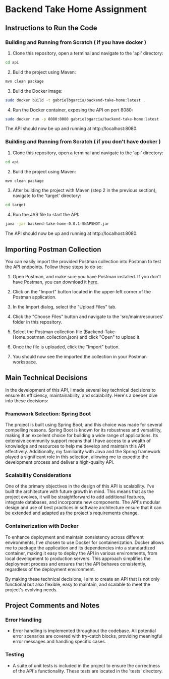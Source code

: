 
# Backend Take Home Assignment

## Instructions to Run the Code

### Building and Running from Scratch ( if you have docker )

1. Clone this repository, open a terminal and navigate to the 'api' directory:
```bash
cd api
```
2. Build the project using Maven:
```bash
mvn clean package
```
3. Build the Docker image:
```bash
sudo docker build -t gabrielbgarcia/backend-take-home:latest .
```
4. Run the Docker container, exposing the API on port 8080:
```bash
sudo docker run -p 8080:8080 gabrielbgarcia/backend-take-home:latest
```
The API should now be up and running at http://localhost:8080.

### Building and Running from Scratch ( if you don't have docker )

1. Clone this repository, open a terminal and navigate to the 'api' directory:
```bash
cd api
```
2. Build the project using Maven:
```bash
mvn clean package
```
3. After building the project with Maven (step 2 in the previous section), navigate to the 'target' directory:
```bash
cd target
```
4. Run the JAR file to start the API:
```bash
java -jar backend-take-home-0.0.1-SNAPSHOT.jar

```
The API should now be up and running at http://localhost:8080.


## Importing Postman Collection

You can easily import the provided Postman collection into Postman to test the API endpoints. Follow these steps to do so:

1. Open Postman, and make sure you have Postman installed. If you don't have Postman, you can download it [here](https://www.postman.com/downloads/).

2. Click on the "Import" button located in the upper-left corner of the Postman application.

3. In the Import dialog, select the "Upload Files" tab.

4. Click the "Choose Files" button and navigate to the 'src/main/resources' folder in this repository.

5. Select the Postman collection file (Backend-Take-Home.postman_collection.json) and click "Open" to upload it.

6. Once the file is uploaded, click the "Import" button.

7. You should now see the imported the collection in your Postman workspace.


## Main Technical Decisions

In the development of this API, I made several key technical decisions to ensure its efficiency, maintainability, and scalability. Here's a deeper dive into these decisions:

### Framework Selection: Spring Boot

The project is built using Spring Boot, and this choice was made for several compelling reasons. Spring Boot is known for its robustness and versatility, making it an excellent choice for building a wide range of applications. Its extensive community support means that I have access to a wealth of knowledge and resources to help me develop and maintain this API effectively. Additionally, my familiarity with Java and the Spring framework played a significant role in this selection, allowing me to expedite the development process and deliver a high-quality API.

### Scalability Considerations

One of the primary objectives in the design of this API is scalability. I've built the architecture with future growth in mind. This means that as the project evolves, it will be straightforward to add additional features, integrate databases, and incorporate new components. The API's modular design and use of best practices in software architecture ensure that it can be extended and adapted as the project's requirements change.

### Containerization with Docker

To enhance deployment and maintain consistency across different environments, I've chosen to use Docker for containerization. Docker allows me to package the application and its dependencies into a standardized container, making it easy to deploy the API in various environments, from local development to production servers. This approach simplifies the deployment process and ensures that the API behaves consistently, regardless of the deployment environment.

By making these technical decisions, I aim to create an API that is not only functional but also flexible, easy to maintain, and scalable to meet the project's evolving needs.


## Project Comments and Notes

### Error Handling

- Error handling is implemented throughout the codebase. All potential error scenarios are covered with try-catch blocks, providing meaningful error messages and handling specific cases.

### Testing

- A suite of unit tests is included in the project to ensure the correctness of the API's functionality. These tests are located in the 'tests' directory.
